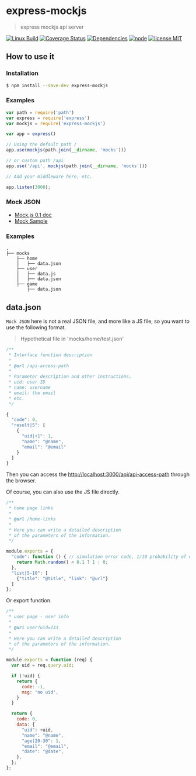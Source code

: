 # express-mockjs

> express mockjs api server

[![Linux Build][travis-image]][travis-url]
[![Coverage Status][coveralls-image]][coveralls-url]
[![Dependencies][dependencies-image]][dependencies-url]
[![node][node-image]][node-url]
[![license MIT][license-image]][license-url]



## How to use it

### Installation

``` sh
$ npm install --save-dev express-mockjs
```


### Examples

``` js
var path = require('path')
var express = require('express')
var mockjs = require('express-mockjs')

var app = express()

// Using the default path /
app.use(mockjs(path.join(__dirname, 'mocks')))

// or custom path /api
app.use('/api', mockjs(path.join(__dirname, 'mocks')))

// Add your middleware here, etc.

app.listen(3000);
```


### Mock JSON

* [Mock.js 0.1 doc](https://github.com/nuysoft/Mock/wiki)  
* [Mock Sample](http://mockjs.com/examples.html)  


### Examples

```
.
├── mocks
    ├── home
    ⎪   ├── data.json
    ├── user
    ⎪   ├── data.js
    ⎪   ├── data.json
    ├── game
        ├── data.json
```



## data.json

`Mock JSON` here is not a real JSON file, and more like a JS file, so you want to use the following format.

> Hypothetical file in 'mocks/home/test.json'

``` js
/**
 * Interface function description
 *
 * @url /api-access-path
 *
 * Parameter description and other instructions。
 * uid: user ID
 * name: username
 * email: the email
 * etc.
 */

{
  "code": 0,
  "result|5": [
    {
      "uid|+1": 1,
      "name": "@name",
      "email": "@email"
    }
  ]
}
```

Then you can access the <http://localhost:3000/api/api-access-path> through the browser.

Of course, you can also use the JS file directly.

``` js
/**
 * home page links
 *
 * @url /home-links
 *
 * Here you can write a detailed description
 * of the parameters of the information.
 */

module.exports = {
  "code": function () { // simulation error code, 1/10 probability of error code 1.
    return Math.random() < 0.1 ? 1 : 0;
  },
  "list|5-10": [
    {"title": "@title", "link": "@url"}
  ]
};
```

Or export function.

``` js
/**
 * user page - user info
 *
 * @url user?uid=233
 *
 * Here you can write a detailed description
 * of the parameters of the information.
 */

module.exports = function (req) {
  var uid = req.query.uid;

  if (!uid) {
    return {
      code: -1,
      msg: 'no uid',
    }
  }

  return {
    code: 0,
    data: {
      "uid": +uid,
      "name": "@name",
      "age|20-30": 1,
      "email": "@email",
      "date": "@date",
    },
  };
};
```



[travis-url]: https://travis-ci.org/52cik/express-mockjs
[travis-image]: https://img.shields.io/travis/52cik/express-mockjs/master.svg?label=linux

[coveralls-url]: https://coveralls.io/github/52cik/express-mockjs?branch=master
[coveralls-image]: https://coveralls.io/repos/52cik/express-mockjs/badge.svg?branch=master&service=github

[license-url]: https://opensource.org/licenses/MIT
[license-image]: https://img.shields.io/badge/license-MIT-blue.svg

[dependencies-url]: https://david-dm.org/52cik/express-mockjs
[dependencies-image]: https://img.shields.io/david/52cik/express-mockjs.svg?style=flat

[node-url]: https://nodejs.org
[node-image]: https://img.shields.io/badge/node-%3E%3D%200.10.0-brightgreen.svg
